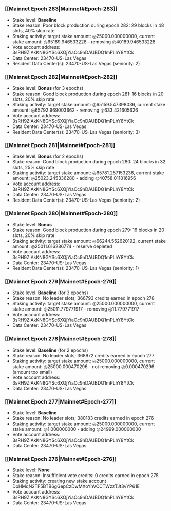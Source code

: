 ### [[Mainnet Epoch 283|Mainnet#Epoch-283]]
* Stake level: **Baseline**
* Stake reason: Poor block production during epoch 282: 29 blocks in 48 slots, 40% skip rate
* Staking activity: target stake amount: ◎25000.000000000, current stake amount: ◎65189.946533228 - removing ◎40189.946533228
* Vote account address: 3sRH9ZiAkKN8GYSc6XQjYiaCc9nDAUBDQ1mPLhY8YtCk
* Data Center: 23470-US-Las Vegas
* Resident Data Center(s): 23470-US-Las Vegas (seniority: 2)
### [[Mainnet Epoch 282|Mainnet#Epoch-282]]
* Stake level: **Bonus** (for 3 epochs)
* Stake reason: Good block production during epoch 281: 16 blocks in 20 slots, 20% skip rate
* Staking activity: target stake amount: ◎65159.547398036, current stake amount: ◎65792.969003662 - removing ◎633.421605626
* Vote account address: 3sRH9ZiAkKN8GYSc6XQjYiaCc9nDAUBDQ1mPLhY8YtCk
* Data Center: 23470-US-Las Vegas
* Resident Data Center(s): 23470-US-Las Vegas (seniority: 3)
### [[Mainnet Epoch 281|Mainnet#Epoch-281]]
* Stake level: **Bonus** (for 2 epochs)
* Stake reason: Good block production during epoch 280: 24 blocks in 32 slots, 25% skip rate
* Staking activity: target stake amount: ◎65781.257153236, current stake amount: ◎25023.245336280 - adding ◎40758.011816956
* Vote account address: 3sRH9ZiAkKN8GYSc6XQjYiaCc9nDAUBDQ1mPLhY8YtCk
* Data Center: 23470-US-Las Vegas
* Resident Data Center(s): 23470-US-Las Vegas (seniority: 2)
### [[Mainnet Epoch 280|Mainnet#Epoch-280]]
* Stake level: **Bonus**
* Stake reason: Good block production during epoch 279: 16 blocks in 20 slots, 20% skip rate
* Staking activity: target stake amount: ◎66244.552620192, current stake amount: ◎25011.616286774 - reserve depleted
* Vote account address: 3sRH9ZiAkKN8GYSc6XQjYiaCc9nDAUBDQ1mPLhY8YtCk
* Data Center: 23470-US-Las Vegas
* Resident Data Center(s): 23470-US-Las Vegas (seniority: 1)
### [[Mainnet Epoch 279|Mainnet#Epoch-279]]
* Stake level: **Baseline** (for 3 epochs)
* Stake reason: No leader slots; 366793 credits earned in epoch 278
* Staking activity: target stake amount: ◎25000.000000000, current stake amount: ◎25011.779771917 - removing ◎11.779771917
* Vote account address: 3sRH9ZiAkKN8GYSc6XQjYiaCc9nDAUBDQ1mPLhY8YtCk
* Data Center: 23470-US-Las Vegas
### [[Mainnet Epoch 278|Mainnet#Epoch-278]]
* Stake level: **Baseline** (for 2 epochs)
* Stake reason: No leader slots; 368972 credits earned in epoch 277
* Staking activity: target stake amount: ◎25000.000000000, current stake amount: ◎25000.000470296 - not removing ◎0.000470296 (amount too small)
* Vote account address: 3sRH9ZiAkKN8GYSc6XQjYiaCc9nDAUBDQ1mPLhY8YtCk
* Data Center: 23470-US-Las Vegas
### [[Mainnet Epoch 277|Mainnet#Epoch-277]]
* Stake level: **Baseline**
* Stake reason: No leader slots; 380183 credits earned in epoch 276
* Staking activity: target stake amount: ◎25000.000000000, current stake amount: ◎1.000000000 - adding ◎24999.000000000
* Vote account address: 3sRH9ZiAkKN8GYSc6XQjYiaCc9nDAUBDQ1mPLhY8YtCk
* Data Center: 23470-US-Las Vegas
### [[Mainnet Epoch 276|Mainnet#Epoch-276]]
* Stake level: **None**
* Stake reason: Insufficient vote credits: 0 credits earned in epoch 275
* Staking activity: creating new stake account DoHMqN2TF5BTB6gGepCzDwMXoYnVCCTWzzTJt3vYP61E
* Vote account address: 3sRH9ZiAkKN8GYSc6XQjYiaCc9nDAUBDQ1mPLhY8YtCk
* Data Center: 23470-US-Las Vegas